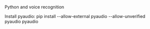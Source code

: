 Python and voice recognition

Install pyaudio: pip install --allow-external pyaudio --allow-unverified pyaudio pyaudio